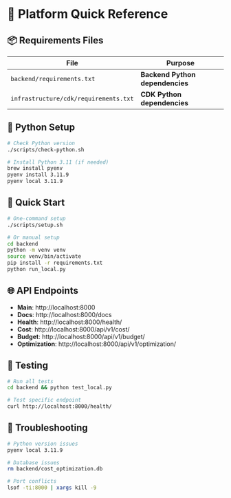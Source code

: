 # 🚀 Platform Quick Reference

## 📦 Requirements Files

| File | Purpose |
|------|---------|
| `backend/requirements.txt` | **Backend Python dependencies** |
| `infrastructure/cdk/requirements.txt` | **CDK Python dependencies** |

## 🐍 Python Setup

```bash
# Check Python version
./scripts/check-python.sh

# Install Python 3.11 (if needed)
brew install pyenv
pyenv install 3.11.9
pyenv local 3.11.9
```

## 🚀 Quick Start

```bash
# One-command setup
./scripts/setup.sh

# Or manual setup
cd backend
python -m venv venv
source venv/bin/activate
pip install -r requirements.txt
python run_local.py
```

## 🌐 API Endpoints

- **Main**: http://localhost:8000
- **Docs**: http://localhost:8000/docs
- **Health**: http://localhost:8000/health/
- **Cost**: http://localhost:8000/api/v1/cost/
- **Budget**: http://localhost:8000/api/v1/budget/
- **Optimization**: http://localhost:8000/api/v1/optimization/

## 🧪 Testing

```bash
# Run all tests
cd backend && python test_local.py

# Test specific endpoint
curl http://localhost:8000/health/
```

## 🔧 Troubleshooting

```bash
# Python version issues
pyenv local 3.11.9

# Database issues
rm backend/cost_optimization.db

# Port conflicts
lsof -ti:8000 | xargs kill -9
```
